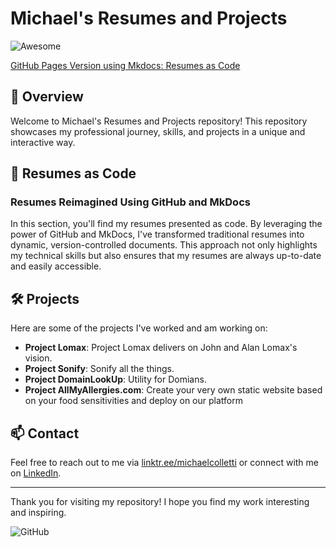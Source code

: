 # Michael's Resumes and Projects

![Awesome](https://img.shields.io/badge/Awesome-README-blue.svg)

[GitHub Pages Version using Mkdocs: Resumes as Code](https://michaelcolletti.github.io/resume-warehouse/)

## 🚀 Overview

Welcome to Michael's Resumes and Projects repository! This repository showcases my professional journey, skills, and projects in a unique and interactive way.

## 📄 Resumes as Code

### Resumes Reimagined Using GitHub and MkDocs

In this section, you'll find my resumes presented as code. By leveraging the power of GitHub and MkDocs, I've transformed traditional resumes into dynamic, version-controlled documents. This approach not only highlights my technical skills but also ensures that my resumes are always up-to-date and easily accessible.

## 🛠️ Projects

Here are some of the projects I've worked and am working on:

- **Project Lomax**: Project Lomax delivers on John and Alan Lomax's vision.
- **Project Sonify**: Sonify all the things.
- **Project DomainLookUp**: Utility for Domians.
- **Project AllMyAllergies.com**: Create your very own static website based on your food sensitivities and deploy on our platform 

## 📫 Contact

Feel free to reach out to me via [linktr.ee/michaelcolletti](mailto:michael@cpossibilities.com) or connect with me on [LinkedIn](https://www.linkedin.com/in/michaelgcolletti).

---

Thank you for visiting my repository! I hope you find my work interesting and inspiring.

![GitHub](https://img.shields.io/github/followers/michaelcolletti?style=social)
